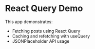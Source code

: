 # React Query Demo

This app demonstrates:

- Fetching posts using React Query
- Caching and refetching with useQuery
- JSONPlaceholder API usage
